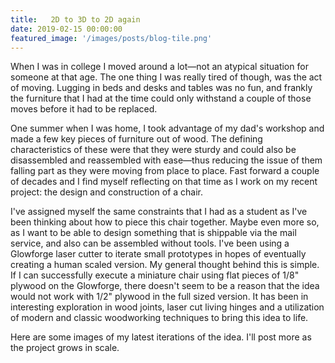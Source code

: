 ```yaml
---
title:   2D to 3D to 2D again
date: 2019-02-15 00:00:00
featured_image: '/images/posts/blog-tile.png'
---
```


When I was in college I moved around a lot—not an atypical situation for someone at that age. The one thing I was really tired of though, was the act of moving. Lugging in beds and desks and tables was no fun, and frankly the furniture that I had at the time could only withstand a couple of those moves before it had to be replaced. 

One summer when I was home, I took advantage of my dad's workshop and made a few key pieces of furniture out of wood. The defining characteristics of these were that they were sturdy and could also be disassembled and reassembled with ease—thus reducing the issue of them falling part as they were moving from place to place. Fast forward a couple of decades and I find myself reflecting on that time as I work on my recent project: the design and construction of a chair.

I've assigned myself the same constraints that I had as a student as I've been thinking about how to piece this chair together. Maybe even more so, as I want to be able to design something that is shippable via the mail service, and also can be assembled without tools. I've been using a Glowforge laser cutter to iterate small prototypes in hopes of eventually creating a human scaled version. My general thought behind this is simple. If I can successfully execute a miniature chair using flat pieces of 1/8" plywood on the Glowforge, there doesn't seem to be a reason that the idea would not work with 1/2" plywood in the full sized version. It has been in interesting exploration in wood joints, laser cut living hinges and a utilization of modern and classic woodworking techniques to bring this idea to life. 

Here are some images of my latest iterations of the idea. I'll post more as the project grows in scale.